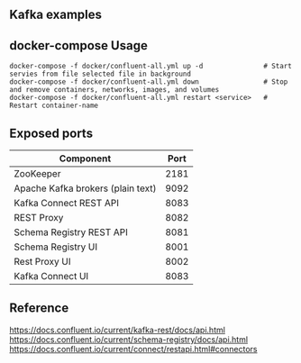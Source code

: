 Kafka examples
-----

## docker-compose Usage

```
docker-compose -f docker/confluent-all.yml up -d               # Start servies from file selected file in background
docker-compose -f docker/confluent-all.yml down                # Stop and remove containers, networks, images, and volumes
docker-compose -f docker/confluent-all.yml restart <service>   # Restart container-name
``` 

## Exposed ports

| Component                         | Port |
|-----------------------------------|------|
| ZooKeeper                         | 2181 |
| Apache Kafka brokers (plain text) | 9092 |
| Kafka Connect REST API            | 8083 |
| REST Proxy                        | 8082 |
| Schema Registry REST API          | 8081 |
| Schema Registry UI                | 8001 |
| Rest Proxy UI                     | 8002 |
| Kafka Connect UI                  | 8083 |


## Reference

https://docs.confluent.io/current/kafka-rest/docs/api.html
https://docs.confluent.io/current/schema-registry/docs/api.html
https://docs.confluent.io/current/connect/restapi.html#connectors
